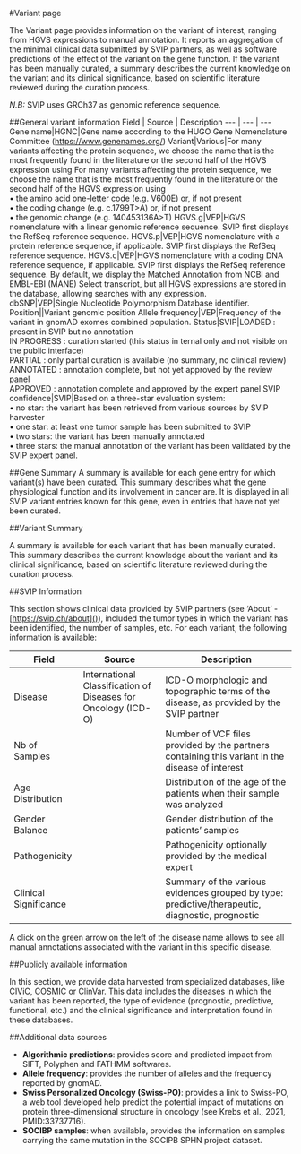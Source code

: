 #Variant page				

The Variant page provides information on the variant of interest, ranging from HGVS expressions to manual annotation. It reports an aggregation of the minimal clinical data submitted by SVIP partners, as well as software predictions of the effect of the variant on the gene function. If the variant has been manually curated, a summary describes the current knowledge on the variant and its clinical significance, based on scientific literature reviewed during the curation process.

_N.B:_ SVIP uses GRCh37 as genomic reference sequence.

##General variant information
Field |	Source |	Description
--- | --- | ---
Gene name|HGNC|Gene name according to the HUGO Gene Nomenclature Committee (https://www.genenames.org/)
Variant|Various|For many variants affecting the protein sequence, we choose the name that is the most frequently found in the literature or the second half of the HGVS expression using For many variants affecting the protein sequence, we choose the name that is the most frequently found in the literature or the second half of the HGVS expression using<br>• the amino acid one-letter code (e.g. V600E) or, if not present<br>• the coding change (e.g. c.1799T>A) or, if not present <br>• the genomic change (e.g. 140453136A>T)
HGVS.g|VEP|HGVS nomenclature with a linear genomic reference sequence. SVIP first displays the RefSeq reference sequence. 
HGVS.p|VEP|HGVS nomenclature with a protein reference sequence, if applicable. SVIP first displays the RefSeq reference sequence.
HGVS.c|VEP|HGVS nomenclature with a coding DNA reference sequence, if applicable. SVIP first displays the RefSeq reference sequence. By default, we display the Matched Annotation from NCBI and EMBL-EBI (MANE) Select transcript, but all HGVS expressions are stored in the database, allowing searches with any expression.  
dbSNP|VEP|Single Nucleotide Polymorphism Database identifier.
Position||Variant genomic position
Allele frequency|VEP|Frequency of the variant in gnomAD exomes combined population.
Status|SVIP|LOADED : present in SVIP but no annotation<br>IN PROGRESS : curation started  (this status in ternal only and not visible on the public interface)<br>PARTIAL : only partial curation is available (no summary, no clinical review)<br>ANNOTATED : annotation complete, but not yet approved by the review panel<br>APPROVED : annotation complete and approved by the expert panel
SVIP confidence|SVIP|Based on a three-star evaluation system:<br>• no star: the variant has been retrieved from various sources by SVIP harvester<br>• one star: at least one tumor sample has been submitted to SVIP <br>•	two stars: the variant has been manually annotated<br>• three stars: the manual annotation of the variant has been validated by the SVIP expert panel.

##Gene Summary
A summary is available for each gene entry for which variant(s) have been curated. This summary describes what the gene physiological function and its involvement in cancer are. It is displayed in all SVIP variant entries known for this gene, even in entries that have not yet been curated.	
				
##Variant Summary	
			
A summary is available for each variant that has been manually curated. This summary describes the current knowledge about the variant and its clinical significance, based on scientific literature reviewed during the curation process.  	
				
##SVIP Information	
			
This section shows clinical data provided by SVIP partners (see ‘About’ - [https://svip.ch/about]()), included the tumor types in which the variant has been identified, the number of samples, etc.
For each variant, the following information is available:

Field|Source|Description
--- | --- | ---
Disease | International Classification of Diseases for Oncology (ICD-O)|ICD-O morphologic and topographic terms of the disease, as provided by the SVIP partner
Nb of Samples | | Number of VCF files provided by the partners containing this variant in the disease of interest
Age Distribution ||Distribution of the age of the patients when their sample was analyzed
Gender Balance ||Gender distribution of the patients’ samples
Pathogenicity ||Pathogenicity optionally provided by the medical expert
Clinical Significance||Summary of the various evidences grouped by type: predictive/therapeutic, diagnostic, prognostic

A click on the green arrow on the left of the disease name allows to see all manual annotations associated with the variant in this specific disease.

##Publicly available information

In this section, we provide data harvested from specialized databases, like  CIViC, COSMIC or ClinVar. This data includes the diseases in which the variant has been reported, the type of evidence (prognostic, predictive, functional, etc.) and the clinical significance and interpretation found in these databases.

##Additional data sources	
				
- **Algorithmic predictions**:  provides score and predicted impact from SIFT, Polyphen and FATHMM softwares.
- **Allele frequency**: provides the number of alleles and the frequency reported by gnomAD.
- **Swiss Personalized Oncology (Swiss-PO)**:  provides a link to Swiss-PO, a web tool developed help predict the potential impact of mutations on protein three-dimensional structure in oncology (see Krebs et al., 2021, PMID:33737716).	
- **SOCIBP samples**: 	when available, provides the information on samples carrying the same mutation in the SOCIPB SPHN project dataset.